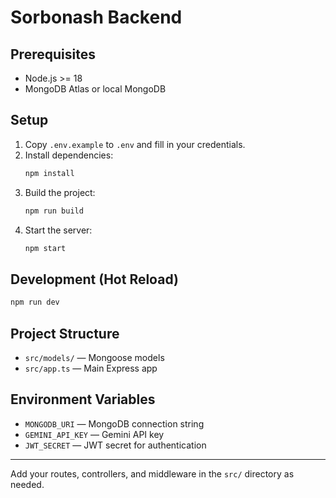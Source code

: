 # Sorbonash Backend

## Prerequisites
- Node.js >= 18
- MongoDB Atlas or local MongoDB

## Setup
1. Copy `.env.example` to `.env` and fill in your credentials.
2. Install dependencies:
   ```sh
   npm install
   ```
3. Build the project:
   ```sh
   npm run build
   ```
4. Start the server:
   ```sh
   npm start
   ```

## Development (Hot Reload)
```sh
npm run dev
```

## Project Structure
- `src/models/` — Mongoose models
- `src/app.ts` — Main Express app

## Environment Variables
- `MONGODB_URI` — MongoDB connection string
- `GEMINI_API_KEY` — Gemini API key
- `JWT_SECRET` — JWT secret for authentication

---

Add your routes, controllers, and middleware in the `src/` directory as needed.
